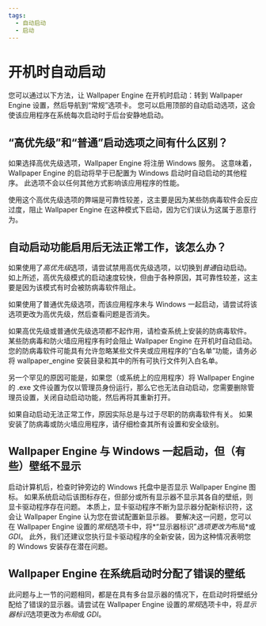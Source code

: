 ```yaml
---
tags:
  - 自动启动
  - 启动
---
```


# 开机时自动启动

您可以通过以下方法，让 Wallpaper Engine 在开机时启动：转到 Wallpaper Engine 设置，然后导航到“常规”选项卡。 您可以启用顶部的自动启动选项，这会使该应用程序在系统每次启动时于后台安静地启动。

## “高优先级”和“普通”启动选项之间有什么区别？

如果选择高优先级选项，Wallpaper Engine 将注册 Windows 服务。 这意味着，Wallpaper Engine 的启动将早于已配置为 Windows 启动时自动启动的其他程序。 此选项不会以任何其他方式影响该应用程序的性能。

使用这个高优先级选项的弊端是可靠性较差，这主要是因为某些防病毒软件会反应过度，阻止 Wallpaper Engine 在这种模式下启动，因为它们误认为这属于恶意行为。

## 自动启动功能启用后无法正常工作，该怎么办？

如果使用了*高优先级*选项，请尝试禁用高优先级选项，以切换到*普通*自动启动。 如上所述，高优先级模式的启动速度较快，但由于各种原因，其可靠性较差，这主要是因为该模式有时会被防病毒软件阻止。

如果使用了普通优先级选项，而该应用程序未与 Windows 一起启动，请尝试将该选项更改为高优先级，然后查看问题是否消失。

如果高优先级或普通优先级选项都不起作用，请检查系统上安装的防病毒软件。 某些防病毒和防火墙应用程序有时会阻止 Wallpaper Engine 在开机时自动启动。 您的防病毒软件可能具有允许忽略某些文件夹或应用程序的“白名单”功能，请务必将 wallpaper_engine 安装目录和其中的所有可执行文件列入白名单。

另一个罕见的原因可能是，如果您（或系统上的应用程序）将 Wallpaper Engine 的 .exe 文件设置为仅以管理员身份运行，那么它也无法自动启动，您需要删除管理员设置，关闭自动启动功能，然后再将其重新打开。

如果自动启动无法正常工作，原因实际总是与过于尽职的防病毒软件有关。 如果安装了防病毒或防火墙应用程序，请仔细检查其所有设置和安全级别。

## Wallpaper Engine 与 Windows 一起启动，但（有些）壁纸不显示

 启动计算机后，检查时钟旁边的 Windows 托盘中是否显示 Wallpaper Engine 图标。 如果系统启动后该图标存在，但部分或所有显示器不显示其各自的壁纸，则显卡驱动程序存在问题。 本质上，显卡驱动程序不断为显示器分配新标识符，这会让 Wallpaper Engine 认为您在尝试配置新显示器。 要解决这一问题，您可以在 Wallpaper Engine 设置的*常规*选项卡中，将*“显示器标识”*选项更改为*布局*或 *GDI*。 此外，我们还建议您执行显卡驱动程序的全新安装，因为这种情况表明您的 Windows 安装存在潜在问题。

 ## Wallpaper Engine 在系统启动时分配了错误的壁纸

 此问题与上一节的问题相同，都是在具有多台显示器的情况下，在启动时将壁纸分配给了错误的显示器。请尝试在 Wallpaper Engine 设置的*常规*选项卡中，将*显示器标识*选项更改为*布局*或 *GDI*。